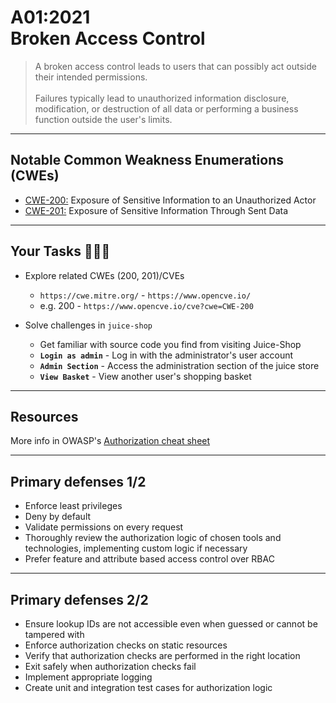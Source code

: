 # A01:2021<br>Broken Access Control

>A broken access control leads to users that can possibly act outside their
intended permissions.<br><br>Failures typically lead to unauthorized information
disclosure, modification, or destruction of all data or performing a business
function outside the user's limits.

---
## Notable Common Weakness Enumerations (CWEs)

- [CWE-200:](https://cwe.mitre.org/data/definitions/200.html) Exposure of
Sensitive Information to an Unauthorized Actor
- [CWE-201:](https://cwe.mitre.org/data/definitions/201.html) Exposure of
Sensitive Information Through Sent Data

---
## Your Tasks 🧑🏻‍💻

- Explore related CWEs (200, 201)/CVEs
  - `https://cwe.mitre.org/` - `https://www.opencve.io/`<!-- .element: style="font-size:0.8em"-->
  - e.g. 200 - `https://www.opencve.io/cve?cwe=CWE-200`<!-- .element: style="font-size:0.8em"-->

- Solve challenges in `juice-shop`
  - Get familiar with source code you find from visiting Juice-Shop
  - **`Login as admin`** - Log in with the administrator's user account
  - **`Admin Section`** - Access the administration section of the juice store
  - **`View Basket`** - View another user's shopping basket
 
---
## Resources


More info in OWASP's [Authorization cheat sheet](https://cheatsheetseries.owasp.org/cheatsheets/Authorization_Cheat_Sheet.html)


---
## Primary defenses 1/2

- Enforce least privileges
- Deny by default
- Validate permissions on every request
- Thoroughly review the authorization logic of chosen tools and technologies,
implementing custom logic if necessary
- Prefer feature and attribute based access control over RBAC

---
## Primary defenses 2/2

- Ensure lookup IDs are not accessible even when guessed or cannot
be tampered with
- Enforce authorization checks on static resources
- Verify that authorization checks are performed in the right location
- Exit safely when authorization checks fail
- Implement appropriate logging
- Create unit and integration test cases for authorization logic

